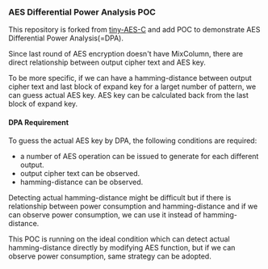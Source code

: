 ### AES Differential Power Analysis POC
This repository is forked from [tiny-AES-C](https://github.com/kokke/tiny-AES-c) and add POC to demonstrate AES Differential Power Analysis(=DPA).

Since last round of AES encryption doesn't have MixColumn, there are direct relationship between output cipher text and AES key.

To be more specific, if we can have a hamming-distance between output cipher text and last block of expand key for a larget number of pattern, we can guess actual AES key. AES key can be calculated back from the last block of expand key.

#### DPA Requirement
To guess the actual AES key by DPA, the following conditions are required:

- a number of AES operation can be issued to generate for each different output. 
- output cipher text can be observed.
- hamming-distance can be observed.

Detecting actual hamming-distance might be difficult but if there is relationship between power consumption and hamming-distance and if we can observe power consumption, we can use it instead of hamming-distance.

This POC is running on the ideal condition which can detect actual hamming-distance directly by modifying AES function, but if we can observe power consumption, same strategy can be adopted.
